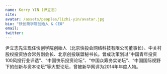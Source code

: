 ```yaml
---
name: Kerry YIN (尹立志)
site: 
avatar: /assets/peoples/lizhi-yin/avatar.jpg
bio: "快创商学院创始人 & CEO"
email: 
twitter: 
---
```


尹立志先生现任快创学院创始人（北京快投会网络科技有限公司董事长）、中关村股权投资协会常务副会长、北京创投联盟秘书长。曾成功策划过“中国青年投资100风投行业评选”、“中国快乐投资论坛”、“中国众筹务实论坛”、“中国国际视野下的创新与资本论坛”等大型论坛，曾被新华网评为2014年年度人物。

